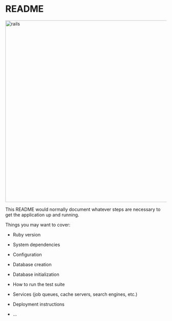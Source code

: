 # README

<img width="567" alt="rails" src="https://user-images.githubusercontent.com/65856455/89713114-73f3bd80-d9d0-11ea-9861-0d622faed37b.PNG">

This README would normally document whatever steps are necessary to get the
application up and running.

Things you may want to cover:

* Ruby version

* System dependencies

* Configuration

* Database creation

* Database initialization

* How to run the test suite

* Services (job queues, cache servers, search engines, etc.)

* Deployment instructions

* ...

